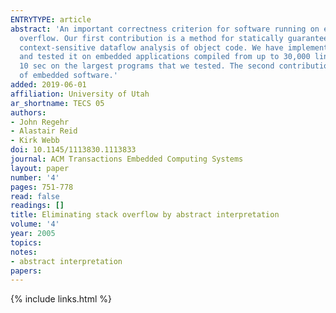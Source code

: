 ```yaml
---
ENTRYTYPE: article
abstract: 'An important correctness criterion for software running on embedded microcontrollers is stack safety: a guarantee that the call stack does not
  overflow. Our first contribution is a method for statically guaranteeing stack safety of interrupt-driven embedded software using an approach based on
  context-sensitive dataflow analysis of object code. We have implemented a prototype stack analysis tool that targets software for Atmel AVR microcontrollers
  and tested it on embedded applications compiled from up to 30,000 lines of C. We experimentally validate the accuracy of the tool, which runs in under
  10 sec on the largest programs that we tested. The second contribution of this paper is the development of two novel ways to reduce stack memory requirements
  of embedded software.'
added: 2019-06-01
affiliation: University of Utah
ar_shortname: TECS 05
authors:
- John Regehr
- Alastair Reid
- Kirk Webb
doi: 10.1145/1113830.1113833
journal: ACM Transactions Embedded Computing Systems
layout: paper
number: '4'
pages: 751-778
read: false
readings: []
title: Eliminating stack overflow by abstract interpretation
volume: '4'
year: 2005
topics:
notes:
- abstract interpretation
papers:
---
```


{% include links.html %}
